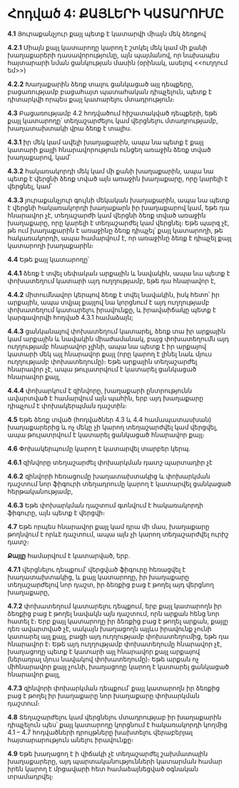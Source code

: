 # Հոդված 4: ՔԱՅԼԵՐԻ ԿԱՏԱՐՈՒՄԸ

**4.1** Յուրաքանչյուր քայլ պետք է կատարվի միայն մեկ ձեռքով

**4.2.1** Միայն քայլ կատարողը կարող է շտկել մեկ կամ մի քանի խաղաքարերի դասավորությունը, այն պայմանով, որ նախապես հայտարարի նման ցանկության մասին (օրինակ, ասելով <<ուղղում եմ>>)

**4.2.2** Խաղաքարին ձեռք տալու ցանկացած այլ դեպքերը, բացառությամբ բացահայտ պատահական դիպչելուն, պետք է դիտարկվի որպես քայլ կատարելու մտադրություն։

**4.3** Բացառությամբ 4.2 հոդվածում հիշատակված դեպքերի, եթե քայլ կատարողը՝ տեղաշարժելու կամ վերցնելու մտադրությամբ, խաղատախտակի վրա ձեռք է տալիս․

**4.3.1** իր մեկ կամ ավելի խաղաքարին, ապա նա պետք է քայլ կատարի քայլի հնարավորություն ունցեղ առաջին ձեռք տված խաղաքարով, կամ՝

**4.3.2** հակառակորդի մեկ կամ մի քանի խաղաքարին, ապա նա պետք է վերցնի ձեռք տված այն առաջին խաղաքարը, որը կարելի է վերցնել, կամ՝

**4.3.3** յուրաքանչյուր գույնի մեկական խաղաքարին, ապա նա պետք է վերցնի հակառակորդի խաղաքարն իր խաղաքարով կամ, եթե դա հնարավոր չէ, տեղաշարժի կամ վերցնի ձեռք տված առաջին խաղաքարը, որը կարելի է տեղաշարժել կամ վերցնել։ Եթե պարզ չէ, թե ում խաղաքարին է առաջինը ձեռք դիպչել՝ քայլ կատարողի, թե հակառակորդի, ապա համարվում է, որ առաջինը ձեռք է դիպչել քայլ կատարողի խաղաքարին։

**4.4** Եթե քայլ կատարողը՝

**4.4.1** ձեռք է տվել սեփական արքային և նավակին, ապա նա պետք է փոխատեղում կատարի այդ ուղղությամբ, եթե դա հնարավոր է,

**4.4.2** միտումնավոր կերպով ձեռք է տվել նավակին, իսկ հետո՝ իր արքային, ապա տվյալ քայլով նա կորցնում է այդ ուղղությամբ փոխատեղում կատարելու իրավունքը, և իրավաիճակը պետք է կարգավորվի հոդված 4.3.1 համաձայն;

**4.4.3** ցանկանալով փոխատեղում կատարել, ձեռք տա իր արքային կամ արքային և նավակին միաժամանակ, բայց փոխատեղումն այդ ուղղությամբ հնարավոր չլինի, ապա նա պետք է իր արքայով կատարի մեկ այլ հնարավոր քայլ (որը կարող է լինել նաև մյուս ուղղությամբ փոխատեղումը)։ Եթե արքային տեղաշարժել հնարավոր չէ, ապա թուլատրվում է կատարել ցանկացած հնարավոր քայլ,

**4.4.4** փոխարկում է զինվորը, խաղաքարի ընտրությունն ավարտված է համարվում այն պահին, երբ այդ խաղաքարը դիպչում է փոխակերպման դաշտին։

**4.5** Եթե ձեռք տված (հոդվածներ 4.3 և 4.4 համապատասխան) խաղաքարերից և ոչ մեկը չի կարող տեղաշարժվել կամ վերցվել, ապա թուլատրվում է կատարել ցանկացած հնարավոր քայլ։

**4.6** Փոխակերպումը կարող է կատարվել տարբեր կերպ․

**4.6.1** զինվորը տեղաշարժել փոխարկման դատշ պարտադիր չէ

**4.6.2** զինվորի հեռացումը խաղատախտակից և փոխարկման դաշտում նոր ֆիգուրի տեղադրումը կարող է կատարվել ցանկացած հերթականությամբ,

**4.6.3** Եթե փոխարկման դաշտում գտնվում է հակառակորդի ֆիգուրը, այն պետք է վերցվի։

**4.7** Եթե որպես հնարավոր քայլ կամ դրա մի մաս, խաղաքարը թողնվում է որևէ դաշտում, ապա այն չի կարող տեղաշարժվել ուրիշ դատշ։

**Քայլը** համարվում է կատարված, երբ․

**4.7.1** վերցնելու դեպքում՝ վերցված ֆիգուրը հեռացվել է խաղատախտակից, և քայլ կատարողը, իր խաղաքարը տեղաշարժելով նոր դաշտ, իր ձեռքից բաց է թողել այդ վերցնող խաղաքարը,

**4.7.2** փոխատեղում կատարելու դեպքում, երբ քայլ կատարողն իր ձեռքից բաց է թողել նավակն այն դաշտում, որն արքան հենց նոր հատել է։ Երբ քայլ կատարողը իր ձեռքից բաց է թողել արքան, քայլը դեռ ավարտված չէ, սակայն խաղացողն այլևս իրավունք չունի կատարել այլ քայլ, բացի այդ ուղղությամբ փոխատեղումից, եթե դա հնարավոր է։ Եթե այդ ուղղությամբ փոխատեղումը հնարավոր չէ, խաղացողը պետք է կատարի այլ հնարավոր քայլ արքայով (ներառյալ մյուս նավակով փոխատեղումը)։ Եթե արքան ոչ միհնարավոր քայլ չունի, խաղացողը կարող է կատարել ցանկացած հնարավոր քայլ,

**4.7.3** զինվորի փոխարկման դեպքում՝ քայլ կատարողն իր ձեռքից բաց է թողել իր խաղաքարը նոր խաղաքարը փոխարկման դաշտում։

**4.8** Տեղաշարժելու կամ վերցնելու մտադրությաբ իր խաղաքարին դիպչելուն պես՝ քայլ կատարողը կորցնում է հակառակորդի կողմից 4.1 – 4.7 հոդվածների դրույթները խախտելու վերաբերյալ հայտարարություն անելու իրավունքը։

**4.9** Եթե խաղացող է ի վիճակի չէ տեղաշարժել շախմատային խաղաքարերը, այդ պարտականությունների կատարման համար իրեն կարող է մրցավարի հետ համաձայնեցված օգնական տրամադրվել։
